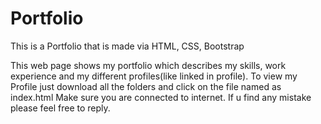 # Portfolio
This is a Portfolio that is made via HTML, CSS, Bootstrap

This web page shows my portfolio which describes my skills, work experience and my different profiles(like linked in profile).
To view my Profile just download all the folders and click on the file named as index.html
 Make sure you are connected to internet.
 If u find any mistake please feel free to reply.
